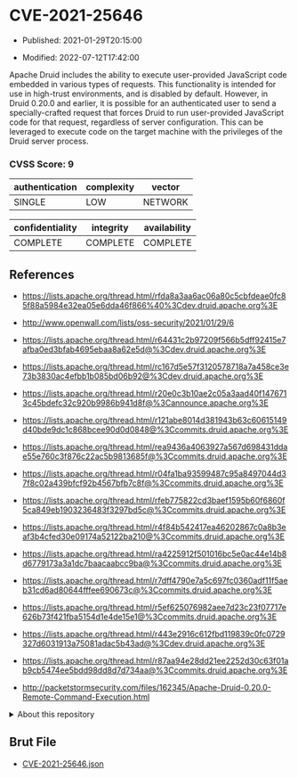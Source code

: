 # CVE-2021-25646

- Published: 2021-01-29T20:15:00

- Modified: 2022-07-12T17:42:00

Apache Druid includes the ability to execute user-provided JavaScript code embedded in various types of requests. This functionality is intended for use in high-trust environments, and is disabled by default. However, in Druid 0.20.0 and earlier, it is possible for an authenticated user to send a specially-crafted request that forces Druid to run user-provided JavaScript code for that request, regardless of server configuration. This can be leveraged to execute code on the target machine with the privileges of the Druid server process.

### CVSS Score: **9**

| authentication | complexity | vector |
| --- | --- | --- |
| SINGLE | LOW | NETWORK |

| confidentiality | integrity | availability |
| --- | --- | --- |
| COMPLETE | COMPLETE | COMPLETE |

## References

* https://lists.apache.org/thread.html/rfda8a3aa6ac06a80c5cbfdeae0fc85f88a5984e32ea05e6dda46f866%40%3Cdev.druid.apache.org%3E

* http://www.openwall.com/lists/oss-security/2021/01/29/6

* https://lists.apache.org/thread.html/r64431c2b97209f566b5dff92415e7afba0ed3bfab4695ebaa8a62e5d@%3Cdev.druid.apache.org%3E

* https://lists.apache.org/thread.html/rc167d5e57f3120578718a7a458ce3e73b3830ac4efbb1b085bd06b92@%3Cdev.druid.apache.org%3E

* https://lists.apache.org/thread.html/r20e0c3b10ae2c05a3aad40f1476713c45bdefc32c920b9986b941d8f@%3Cannounce.apache.org%3E

* https://lists.apache.org/thread.html/r121abe8014d381943b63c60615149d40bde9dc1c868bcee90d0d0848@%3Ccommits.druid.apache.org%3E

* https://lists.apache.org/thread.html/rea9436a4063927a567d698431ddae55e760c3f876c22ac5b9813685f@%3Ccommits.druid.apache.org%3E

* https://lists.apache.org/thread.html/r04fa1ba93599487c95a8497044d37f8c02a439bfcf92b4567bfb7c8f@%3Ccommits.druid.apache.org%3E

* https://lists.apache.org/thread.html/rfeb775822cd3baef1595b60f6860f5ca849eb1903236483f3297bd5c@%3Ccommits.druid.apache.org%3E

* https://lists.apache.org/thread.html/r4f84b542417ea46202867c0a8b3eaf3b4cfed30e09174a52122ba210@%3Ccommits.druid.apache.org%3E

* https://lists.apache.org/thread.html/ra4225912f501016bc5e0ac44e14b8d6779173a3a1dc7baacaabcc9ba@%3Ccommits.druid.apache.org%3E

* https://lists.apache.org/thread.html/r7dff4790e7a5c697fc0360adf11f5aeb31cd6ad80644fffee690673c@%3Ccommits.druid.apache.org%3E

* https://lists.apache.org/thread.html/r5ef625076982aee7d23c23f07717e626b73f421fba5154d1e4de15e1@%3Ccommits.druid.apache.org%3E

* https://lists.apache.org/thread.html/r443e2916c612fbd119839c0fc0729327d6031913a75081adac5b43ad@%3Cdev.druid.apache.org%3E

* https://lists.apache.org/thread.html/r87aa94e28dd21ee2252d30c63f01ab9cb5474ee5bdd98dd8d7d734aa@%3Ccommits.druid.apache.org%3E

* http://packetstormsecurity.com/files/162345/Apache-Druid-0.20.0-Remote-Command-Execution.html

<details>
<summary>About this repository</summary> 

  This repository is part of the project [Live Hack CVE](https://github.com/Live-Hack-CVE). Main website can be found [www.live-hack.org](https://www.live-hack.org) 
  
  Made by [Sn0wAlice](https://github.com/Sn0wAlice) for the people that care about security and need to have a feed of the latest CVEs. Hope you enjoy it, don't forget to star the repo and follow me on [Twitter](https://twitter.com/Sn0wAlice) and [Github](https://github.com/Sn0wAlice). And that is my [personnal website](https://www.alice-snow.me/)

  - [Home Page](https://github.com/Live-Hack-CVE)
  - [Framework](https://github.com/Live-Hack-CVE/cve-framework)
  - [CVE database](https://github.com/Live-Hack-CVE/full_database)
  - [Changelog](https://github.com/Live-Hack-CVE/Changelog)
</details>

## Brut File

* [CVE-2021-25646.json](https://raw.githubusercontent.com/Live-Hack-CVE/full_database/main/cves/2021/CVE-2021-25646.json)

